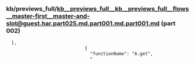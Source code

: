 ### kb/previews_full/kb__previews_full__kb__previews_full__flows__master-first__master-and-slot@guest.har.part025.md.part001.md.part001.md (part 002)

```md
  },
                              {
                                "functionName": "A.get",
                                "
```

```
